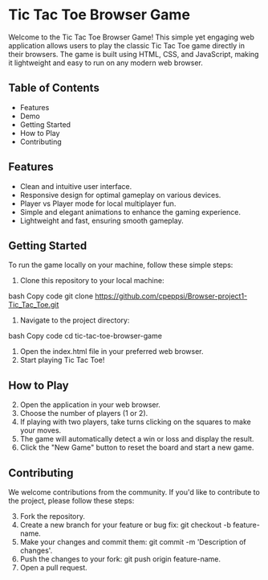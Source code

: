 # Tic Tac Toe Browser Game
 Welcome to the Tic Tac Toe Browser Game! This simple yet engaging web application allows users to play the classic Tic Tac Toe game directly in their browsers. The game is built using HTML, CSS, and JavaScript, making it lightweight and easy to run on any modern web browser.

## Table of Contents
- Features
- Demo
- Getting Started
- How to Play
- Contributing

## Features
- Clean and intuitive user interface.
- Responsive design for optimal gameplay on various devices.
- Player vs Player mode for local multiplayer fun.
- Simple and elegant animations to enhance the gaming experience.
- Lightweight and fast, ensuring smooth gameplay.

## Getting Started
To run the game locally on your machine, follow these simple steps:

1. Clone this repository to your local machine:

bash
Copy code
git clone https://github.com/cpeppsi/Browser-project1-Tic_Tac_Toe.git
1. Navigate to the project directory:

bash
Copy code
cd tic-tac-toe-browser-game
1. Open the index.html file in your preferred web browser.
1. Start playing Tic Tac Toe!

## How to Play
2. Open the application in your web browser.
2. Choose the number of players (1 or 2).
2. If playing with two players, take turns clicking on the squares to make your moves.
2. The game will automatically detect a win or loss and display the result.
2. Click the "New Game" button to reset the board and start a new game.

## Contributing
We welcome contributions from the community. If you'd like to contribute to the project, please follow these steps:

3. Fork the repository.
3. Create a new branch for your feature or bug fix: git checkout -b feature-name.
3. Make your changes and commit them: git commit -m 'Description of changes'.
3. Push the changes to your fork: git push origin feature-name.
3. Open a pull request.
